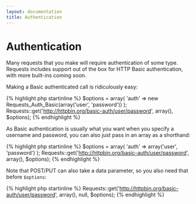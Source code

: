 ```yaml
---
layout: documentation
title: Authentication
---
```

Authentication
==============
Many requests that you make will require authentication of some type. Requests
includes support out of the box for HTTP Basic authentication, with more
built-ins coming soon.

Making a Basic authenticated call is ridiculously easy:

{% highlight php startinline %}
$options = array(
	'auth' => new Requests_Auth_Basic(array('user', 'password'))
);
Requests::get('http://httpbin.org/basic-auth/user/password', array(), $options);
{% endhighlight %}

As Basic authentication is usually what you want when you specify a username
and password, you can also just pass in an array as a shorthand:

{% highlight php startinline %}
$options = array(
	'auth' => array('user', 'password')
);
Requests::get('http://httpbin.org/basic-auth/user/password', array(), $options);
{% endhighlight %}

Note that POST/PUT can also take a data parameter, so you also need that
before `$options`:

{% highlight php startinline %}
Requests::get('http://httpbin.org/basic-auth/user/password', array(), null, $options);
{% endhighlight %}